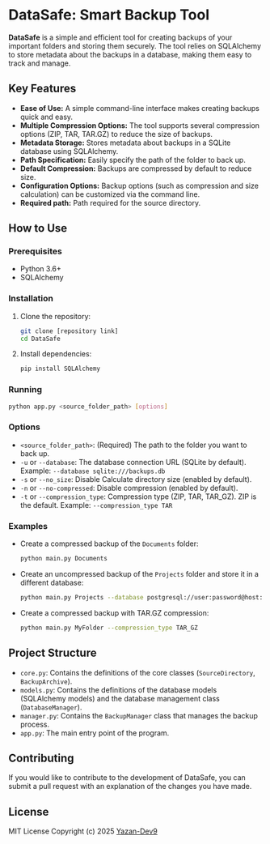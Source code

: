 # DataSafe: Smart Backup Tool

**DataSafe** is a simple and efficient tool for creating backups of your important folders and storing them securely. The tool relies on SQLAlchemy to store metadata about the backups in a database, making them easy to track and manage.

## Key Features

*   **Ease of Use:** A simple command-line interface makes creating backups quick and easy.
*   **Multiple Compression Options:** The tool supports several compression options (ZIP, TAR, TAR.GZ) to reduce the size of backups.
*   **Metadata Storage:** Stores metadata about backups in a SQLite database using SQLAlchemy.
*   **Path Specification:** Easily specify the path of the folder to back up.
*   **Default Compression:** Backups are compressed by default to reduce size.
*   **Configuration Options:** Backup options (such as compression and size calculation) can be customized via the command line.
* **Required path:** Path required for the source directory.

## How to Use

### Prerequisites

*   Python 3.6+
*   SQLAlchemy

### Installation

1.  Clone the repository:

    ```bash
    git clone [repository link]
    cd DataSafe
2.  Install dependencies:

    ```bash
    pip install SQLAlchemy
### Running

```bash
python app.py <source_folder_path> [options]
```

### Options

*   `<source_folder_path>`: (Required) The path to the folder you want to back up.
*   `-u` or `--database`: The database connection URL (SQLite by default). Example: `--database sqlite:///backups.db`
*   `-s` or `--no_size`: Disable Calculate directory size (enabled by default).
*   `-n` or `--no-compressed`: Disable compression (enabled by default).
*  `-t` or `--compression_type`: Compression type (ZIP, TAR, TAR_GZ). ZIP is the default. Example: `--compression_type TAR`


### Examples

*   Create a compressed backup of the `Documents` folder:

    ```bash
    python main.py Documents
*   Create an uncompressed backup of the `Projects` folder and store it in a different database:

    ```bash
    python main.py Projects --database postgresql://user:password@host:port/database -n
*   Create a compressed backup with TAR.GZ compression:

    ```bash
    python main.py MyFolder --compression_type TAR_GZ
## Project Structure

*   `core.py`: Contains the definitions of the core classes (`SourceDirectory`, `BackupArchive`).
*   `models.py`: Contains the definitions of the database models (SQLAlchemy models) and the database management class (`DatabaseManager`).
*   `manager.py`: Contains the `BackupManager` class that manages the backup process.
*   `app.py`: The main entry point of the program.

## Contributing

If you would like to contribute to the development of DataSafe, you can submit a pull request with an explanation of the changes you have made.

## License

MIT License Copyright (c) 2025 [Yazan-Dev9](https://github.com/Yazan-Dev9)
